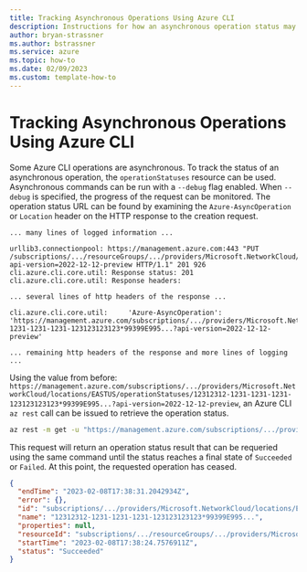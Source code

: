 ```yaml
---
title: Tracking Asynchronous Operations Using Azure CLI
description: Instructions for how an asynchronous operation status may be discovered, tracked, and used to determine completion.
author: bryan-strassner
ms.author: bstrassner
ms.service: azure
ms.topic: how-to
ms.date: 02/09/2023
ms.custom: template-how-to
---
```


# Tracking Asynchronous Operations Using Azure CLI

Some Azure CLI operations are asynchronous. To track the status of an asynchronous operation, the `operationStatuses` resource can be used. Asynchronous commands can be run with a `--debug` flag enabled. When `--debug` is specified, the progress of the request can be monitored. The operation status URL can be found by examining the `Azure-AsyncOperation` or `Location` header on the HTTP response to the creation request.

```output
... many lines of logged information ...

urllib3.connectionpool: https://management.azure.com:443 "PUT /subscriptions/.../resourceGroups/.../providers/Microsoft.NetworkCloud/clusters/.../metricsConfigurations/default?api-version=2022-12-12-preview HTTP/1.1" 201 926
cli.azure.cli.core.util: Response status: 201
cli.azure.cli.core.util: Response headers:

... several lines of http headers of the response ...

cli.azure.cli.core.util:     'Azure-AsyncOperation': 'https://management.azure.com/subscriptions/.../providers/Microsoft.NetworkCloud/locations/EASTUS/operationStatuses/12312312-1231-1231-1231-123123123123*99399E995...?api-version=2022-12-12-preview'

... remaining http headers of the response and more lines of logging ...
```

Using the value from before:
`https://management.azure.com/subscriptions/.../providers/Microsoft.NetworkCloud/locations/EASTUS/operationStatuses/12312312-1231-1231-1231-123123123123*99399E995...?api-version=2022-12-12-preview`, an Azure CLI `az rest` call can be issued to retrieve the operation status.

```sh
az rest -m get -u "https://management.azure.com/subscriptions/.../providers/Microsoft.NetworkCloud/locations/EASTUS/operationStatuses/12312312-1231-1231-1231-123123123123*99399E995...?api-version=2022-12-12-preview"
```

This request will return an operation status result that can be requeried using the same command until the status reaches a final state of `Succeeded` or `Failed`. At this point, the requested operation has ceased.

```json
{
  "endTime": "2023-02-08T17:38:31.2042934Z",
  "error": {},
  "id": "subscriptions/.../providers/Microsoft.NetworkCloud/locations/EASTUS/operationStatuses/12312312-1231-1231-1231-123123123123*99399E995...?api-version=2022-12-12-preview",
  "name": "12312312-1231-1231-1231-123123123123*99399E995...",
  "properties": null,
  "resourceId": "subscriptions/.../resourceGroups/.../providers/Microsoft.NetworkCloud/clusters/.../metricsConfigurations/default?api-version=2022-12-12-preview",
  "startTime": "2023-02-08T17:38:24.7576911Z",
  "status": "Succeeded"
}
```
